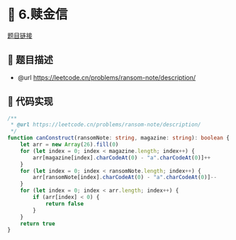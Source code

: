# 🎪 6.赎金信

[题目链接](https://leetcode.cn/problems/ransom-note/description/)

## 📑 题目描述
* @url https://leetcode.cn/problems/ransom-note/description/

## 📝 代码实现
```typescript
/**
 * @url https://leetcode.cn/problems/ransom-note/description/
 */
function canConstruct(ransomNote: string, magazine: string): boolean {
    let arr = new Array(26).fill(0)
    for (let index = 0; index < magazine.length; index++) {
        arr[magazine[index].charCodeAt(0) - "a".charCodeAt(0)]++
    }
    for (let index = 0; index < ransomNote.length; index++) {
        arr[ransomNote[index].charCodeAt(0) - "a".charCodeAt(0)]--
    }
    for (let index = 0; index < arr.length; index++) {
        if (arr[index] < 0) {
            return false
        }
    }
    return true
}

```
